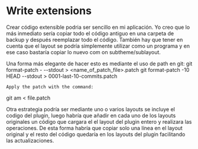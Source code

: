 Write extensions
================

Crear código extensible podria ser sencillo en mi aplicación. Yo creo que lo más inmediato sería copiar todo el código antiguo en una carpeta de backup y después reemplazar todo el código. También hay que tener en cuenta que el layout se podría simplemente utilizar como un programa y en ese caso bastaría copiar lo nuevo com on subtheme/sublayout.

Una forma más elegante de hacer esto es mediante el uso de path en git:
git format-patch -<n> <SHA-1> --stdout > <name_of_patch_file>.patch 
	git format-patch -10 HEAD --stdout > 0001-last-10-commits.patch

	Apply the patch with the command:

git am < file.patch

Otra estrategia podría ser mediante uno o varios layouts se incluye el codigo del plugin, luego habría que añadir en cada uno de los layouts originales un código que cargara el el layout del plugin entero y realizara las operaciones. De esta forma habría que copiar solo una línea en el layout original y el resto del código quedaría en los layouts del plugin facilitando las actualizaciones.